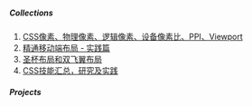 ##### Collections

1. [CSS像素、物理像素、逻辑像素、设备像素比、PPI、Viewport](https://github.com/jawil/blog/issues/21)
2. [精通移动端布局 - 实践篇](http://www.cnblogs.com/HCJJ/p/6408363.html)
3. [圣杯布局和双飞翼布局](http://www.jianshu.com/p/1a981df93770)
4. [CSS技能汇总，研究及实践](http://www.cnblogs.com/pssp/p/5900855.html)

##### Projects

